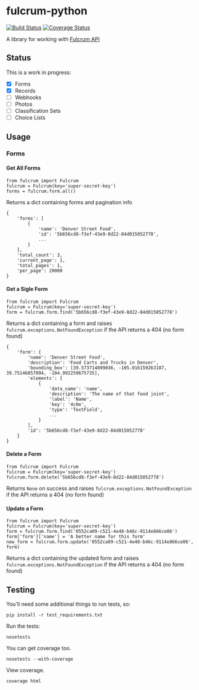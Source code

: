# fulcrum-python

[![Build Status](https://api.travis-ci.org/JasonSanford/fulcrum-python.png)](https://travis-ci.org/JasonSanford/fulcrum-python)&nbsp;[![Coverage Status](https://coveralls.io/repos/JasonSanford/fulcrum-python/badge.png?branch=master)](https://coveralls.io/r/JasonSanford/fulcrum-python?branch=master)

A library for working with [Fulcrum API](http://fulcrumapp.com/developers/api/)

## Status

This is a work in progress:

- [x] Forms
- [x] Records
- [ ] Webhooks
- [ ] Photos
- [ ] Classification Sets
- [ ] Choice Lists

## Usage

### Forms

#### Get All Forms

    from fulcrum import Fulcrum
    fulcrum = Fulcrum(key='super-secret-key')
    forms = fulcrum.form.all()

Returns a dict containing forms and pagination info

    {
        'forms': [
            {
                'name': 'Denver Street Food',
                'id': '5b656cd8-f3ef-43e9-8d22-84d015052778',
                ...
            }
        ],
        'total_count': 3,
        'current_page': 1,
        'total_pages': 1,
        'per_page': 20000
    }

#### Get a Sigle Form

    from fulcrum import Fulcrum
    fulcrum = Fulcrum(key='super-secret-key')
    form = fulcrum.form.find('5b656cd8-f3ef-43e9-8d22-84d015052778')

Returns a dict containing a form and raises `fulcrum.exceptions.NotFoundException` if the API returns a 404 (no form found)

    {
        'form': {
            'name': 'Denver Street Food',
            'description': 'Food Carts and Trucks in Denver',
            'bounding_box': [39.573714899036, -105.016159263187, 39.75146857094, -104.992259675735],
            'elements': [
                {
                    'data_name': 'name',
                    'description': 'The name of that food joint',
                    'label': 'Name',
                    'key': '4c0e',
                    'type': 'TextField',
                    ...
                }
            ],
            'id': '5b656cd8-f3ef-43e9-8d22-84d015052778'
        }
    }

#### Delete a Form

    from fulcrum import Fulcrum
    fulcrum = Fulcrum(key='super-secret-key')
    fulcrum.form.delete('5b656cd8-f3ef-43e9-8d22-84d015052778')

Returns `None` on success and raises `fulcrum.exceptions.NotFoundException` if the API returns a 404 (no form found)

#### Update a Form

    from fulcrum import Fulcrum
    fulcrum = Fulcrum(key='super-secret-key')
    form = fulcrum.form.find('0552ca09-c521-4e48-b46c-9114e866ce06')
    form['form']['name'] = 'A better name for this form'
    new_form = fulcrum.form.update('0552ca09-c521-4e48-b46c-9114e866ce06', form)

Returns a dict containing the updated form and raises `fulcrum.exceptions.NotFoundException` if the API returns a 404 (no form found)

## Testing

You'll need some additional things to run tests, so:

    pip install -r test_requirements.txt

Run the tests:

    nosetests

You can get coverage too.

    nosetests --with-coverage

View coverage.

    coverage html
